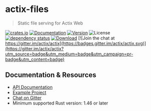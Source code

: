 # actix-files

> Static file serving for Actix Web

[![crates.io](https://img.shields.io/crates/v/actix-files?label=latest)](https://crates.io/crates/actix-files)
[![Documentation](https://docs.rs/actix-files/badge.svg?version=0.5.0)](https://docs.rs/actix-files/0.5.0)
[![Version](https://img.shields.io/badge/rustc-1.46+-ab6000.svg)](https://blog.rust-lang.org/2020/03/12/Rust-1.46.html)
![License](https://img.shields.io/crates/l/actix-files.svg)
<br />
[![dependency status](https://deps.rs/crate/actix-files/0.5.0/status.svg)](https://deps.rs/crate/actix-files/0.5.0)
[![Download](https://img.shields.io/crates/d/actix-files.svg)](https://crates.io/crates/actix-files)
[![Join the chat at https://gitter.im/actix/actix](https://badges.gitter.im/actix/actix.svg)](https://gitter.im/actix/actix?utm_source=badge&utm_medium=badge&utm_campaign=pr-badge&utm_content=badge)

## Documentation & Resources

- [API Documentation](https://docs.rs/actix-files/)
- [Example Project](https://github.com/actix/examples/tree/master/static_index)
- [Chat on Gitter](https://gitter.im/actix/actix-web)
- Minimum supported Rust version: 1.46 or later
